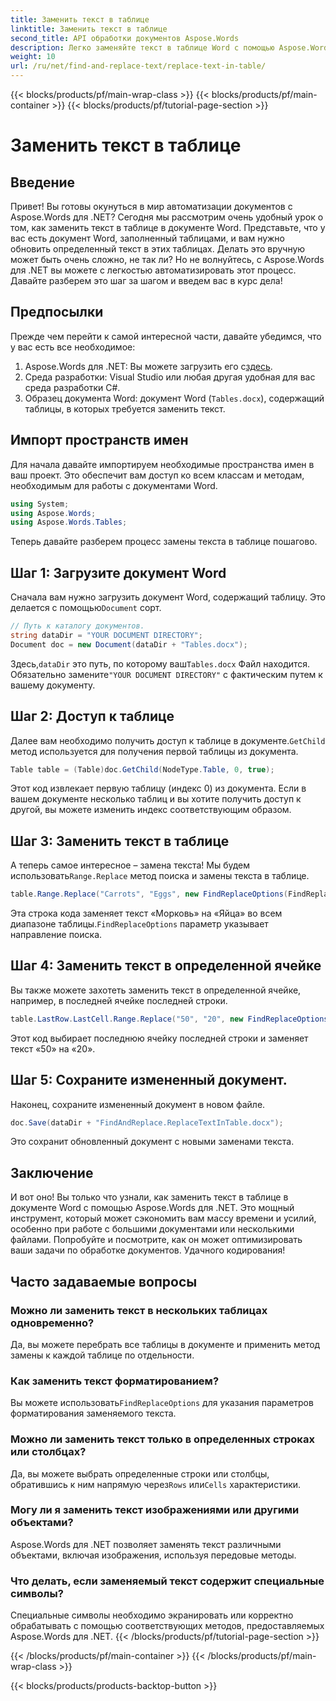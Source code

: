 ```yaml
---
title: Заменить текст в таблице
linktitle: Заменить текст в таблице
second_title: API обработки документов Aspose.Words
description: Легко заменяйте текст в таблице Word с помощью Aspose.Words для .NET с помощью этого подробного пошагового руководства.
weight: 10
url: /ru/net/find-and-replace-text/replace-text-in-table/
---
```


{{< blocks/products/pf/main-wrap-class >}}
{{< blocks/products/pf/main-container >}}
{{< blocks/products/pf/tutorial-page-section >}}

# Заменить текст в таблице

## Введение

Привет! Вы готовы окунуться в мир автоматизации документов с Aspose.Words для .NET? Сегодня мы рассмотрим очень удобный урок о том, как заменить текст в таблице в документе Word. Представьте, что у вас есть документ Word, заполненный таблицами, и вам нужно обновить определенный текст в этих таблицах. Делать это вручную может быть очень сложно, не так ли? Но не волнуйтесь, с Aspose.Words для .NET вы можете с легкостью автоматизировать этот процесс. Давайте разберем это шаг за шагом и введем вас в курс дела!

## Предпосылки

Прежде чем перейти к самой интересной части, давайте убедимся, что у вас есть все необходимое:

1.  Aspose.Words для .NET: Вы можете загрузить его с[здесь](https://releases.aspose.com/words/net/).
2. Среда разработки: Visual Studio или любая другая удобная для вас среда разработки C#.
3. Образец документа Word: документ Word (`Tables.docx`), содержащий таблицы, в которых требуется заменить текст.

## Импорт пространств имен

Для начала давайте импортируем необходимые пространства имен в ваш проект. Это обеспечит вам доступ ко всем классам и методам, необходимым для работы с документами Word.

```csharp
using System;
using Aspose.Words;
using Aspose.Words.Tables;
```

Теперь давайте разберем процесс замены текста в таблице пошагово.

## Шаг 1: Загрузите документ Word

 Сначала вам нужно загрузить документ Word, содержащий таблицу. Это делается с помощью`Document` сорт.

```csharp
// Путь к каталогу документов.
string dataDir = "YOUR DOCUMENT DIRECTORY";
Document doc = new Document(dataDir + "Tables.docx");
```

 Здесь,`dataDir` это путь, по которому ваш`Tables.docx` Файл находится. Обязательно замените`"YOUR DOCUMENT DIRECTORY"` с фактическим путем к вашему документу.

## Шаг 2: Доступ к таблице

 Далее вам необходимо получить доступ к таблице в документе.`GetChild` метод используется для получения первой таблицы из документа.

```csharp
Table table = (Table)doc.GetChild(NodeType.Table, 0, true);
```

Этот код извлекает первую таблицу (индекс 0) из документа. Если в вашем документе несколько таблиц и вы хотите получить доступ к другой, вы можете изменить индекс соответствующим образом.

## Шаг 3: Заменить текст в таблице

 А теперь самое интересное – замена текста! Мы будем использовать`Range.Replace` метод поиска и замены текста в таблице.

```csharp
table.Range.Replace("Carrots", "Eggs", new FindReplaceOptions(FindReplaceDirection.Forward));
```

 Эта строка кода заменяет текст «Морковь» на «Яйца» во всем диапазоне таблицы.`FindReplaceOptions` параметр указывает направление поиска.

## Шаг 4: Заменить текст в определенной ячейке

Вы также можете захотеть заменить текст в определенной ячейке, например, в последней ячейке последней строки.

```csharp
table.LastRow.LastCell.Range.Replace("50", "20", new FindReplaceOptions(FindReplaceDirection.Forward));
```

Этот код выбирает последнюю ячейку последней строки и заменяет текст «50» на «20».

## Шаг 5: Сохраните измененный документ.

Наконец, сохраните измененный документ в новом файле.

```csharp
doc.Save(dataDir + "FindAndReplace.ReplaceTextInTable.docx");
```

Это сохранит обновленный документ с новыми заменами текста.

## Заключение

И вот оно! Вы только что узнали, как заменить текст в таблице в документе Word с помощью Aspose.Words для .NET. Это мощный инструмент, который может сэкономить вам массу времени и усилий, особенно при работе с большими документами или несколькими файлами. Попробуйте и посмотрите, как он может оптимизировать ваши задачи по обработке документов. Удачного кодирования!

## Часто задаваемые вопросы

### Можно ли заменить текст в нескольких таблицах одновременно?
Да, вы можете перебрать все таблицы в документе и применить метод замены к каждой таблице по отдельности.

### Как заменить текст форматированием?
 Вы можете использовать`FindReplaceOptions` для указания параметров форматирования заменяемого текста.

### Можно ли заменить текст только в определенных строках или столбцах?
 Да, вы можете выбрать определенные строки или столбцы, обратившись к ним напрямую через`Rows` или`Cells` характеристики.

### Могу ли я заменить текст изображениями или другими объектами?
Aspose.Words для .NET позволяет заменять текст различными объектами, включая изображения, используя передовые методы.

### Что делать, если заменяемый текст содержит специальные символы?
Специальные символы необходимо экранировать или корректно обрабатывать с помощью соответствующих методов, предоставляемых Aspose.Words для .NET.
{{< /blocks/products/pf/tutorial-page-section >}}

{{< /blocks/products/pf/main-container >}}
{{< /blocks/products/pf/main-wrap-class >}}

{{< blocks/products/products-backtop-button >}}
